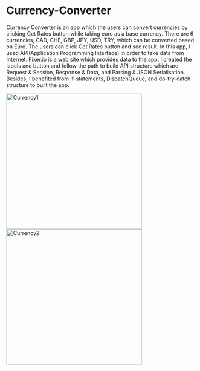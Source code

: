 # Currency-Converter
Currency Converter is an app which the users can convert currencies by clicking Get Rates button while taking euro as a base currency. There are 6 currencies, CAD, CHF, GBP, JPY, USD, TRY, which can be converted based on Euro. The users can click Get Rates button and see result. In this app, I used API(Application Programming Interface) in order to take data from Internet. Fixer.io is a web site which provides data to the app. I created the labels and button and follow the path to build API structure which are Request & Session, Response & Data, and Parsing & JSON Serialisation. Besides, I benefited from if-statements, DispatchQueue, and do-try-catch structure to built the app. 

<img width="359" alt="Currency1" src="https://user-images.githubusercontent.com/92036779/187874365-8e37f38a-a949-4cf9-a7da-d90292768ddc.png">
<img width="359" alt="Currency2" src="https://user-images.githubusercontent.com/92036779/187874479-2e272b1d-da75-4a3a-ac86-b5f3e38cf67c.png">

